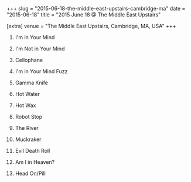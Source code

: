+++
slug = "2015-06-18-the-middle-east-upstairs-cambridge-ma"
date = "2015-06-18"
title = "2015 June 18 @ The Middle East Upstairs"

[extra]
venue = "The Middle East Upstairs, Cambridge, MA, USA"
+++

 1. I'm in Your Mind

 2. I'm Not in Your Mind

 3. Cellophane

 4. I'm in Your Mind Fuzz

 5. Gamma Knife

 6. Hot Water

 7. Hot Wax

 8. Robot Stop

 9. The River

10. Muckraker

11. Evil Death Roll

12. Am I in Heaven?

13. Head On/Pill


